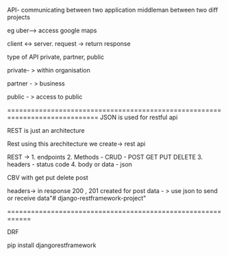 API-
communicating between two application
middleman between two diff projects

eg uber--> access google maps

client <-> server.
request -> return response

type of API
private, partner, public

private- > within organisation

partner - > business

public - > access to public

=============================================================================
JSON is used for restful api

REST is just an architecture

Rest using this arechitecture we create-> rest api

REST -> 1. endpoints
2. Methods - CRUD - POST GET PUT DELETE
3. headers - status code
4. body or data - json
 
CBV with get put delete post

headers-> in response 200 , 201 created for post
data - > use json to send or receive data"# django-restframework-project" 


============================================================

DRF

pip install djangorestframework


